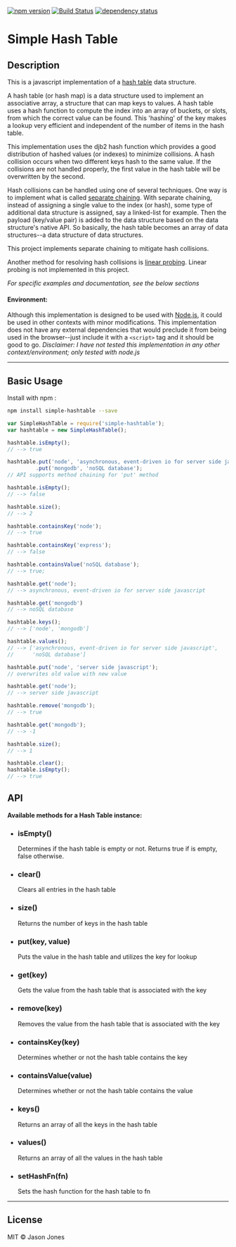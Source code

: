 [![npm version][npm-image]][npm-url] [![Build Status][travis-image]][travis-url] [![dependency status][dm-image]][dm-url]

# Simple Hash Table

## Description

This is a javascript implementation of a [hash
table](http://en.wikipedia.org/wiki/Hash_Table) data structure.

A hash table (or hash map) is a data structure used to implement
an associative array, a structure that can map keys to values.
A hash table uses a hash function to compute the index into an array
of buckets, or slots, from which the correct value can be found.
This 'hashing' of the key makes a lookup very efficient and independent
of the number of items in the hash table.

This implementation uses the djb2 hash function which provides a
good distribution of hashed values (or indexes) to minimize collisions.
A hash collision occurs when two different keys hash to the same value.
If the collisions are not handled properly, the first value in the hash
table will be overwritten by the second.

Hash collisions can be handled using one of several techniques.  One way is to
implement what is called
[separate chaining](http://en.wikipedia.org/wiki/Hash_table#Separate_chaining).
With separate chaining, instead of assigning a single value to the index
(or hash), some type of additional data structure is assigned, say a linked-list
for example.  Then the payload (key/value pair) is added to the data structure
based on the data structure's native API.  So basically, the hash table becomes
an array of data structures--a data structure of data structures.

This project implements separate chaining to mitigate hash collisions.

Another method for resolving hash collisions is
[linear probing](http://en.wikipedia.org/wiki/Linear_probing).  Linear probing
is not implemented in this project.

*For specific examples and documentation, see the below sections*

#### Environment:

Although this implementation is designed to be used with
[Node.js](http://www.nodejs.org), it could be used in other contexts with minor
modifications.  This implementation does not have any external dependencies
that would preclude it from being used in the browser--just include it with a
`<script>` tag and it should be good to go.  _Disclaimer: I have not tested
this implementation in any other context/environment; only tested with node.js_

----

## Basic Usage

Install with npm :

```bash
npm install simple-hashtable --save
```

```javascript
var SimpleHashTable = require('simple-hashtable');
var hashtable = new SimpleHashTable();

hashtable.isEmpty();
// --> true

hashtable.put('node', 'asynchronous, event-driven io for server side javascript')
         .put('mongodb', 'noSQL database');
// API supports method chaining for 'put' method

hashtable.isEmpty();
// --> false

hashtable.size();
// --> 2

hashtable.containsKey('node');
// --> true

hashtable.containsKey('express');
// --> false

hashtable.containsValue('noSQL database');
// --> true;

hashtable.get('node');
// --> asynchronous, event-driven io for server side javascript

hashtable.get('mongodb')
// --> noSQL database

hashtable.keys();
// --> ['node', 'mongodb']

hashtable.values();
// --> ['asynchronous, event-driven io for server side javascript',
//      'noSQL database']

hashtable.put('node', 'server side javascript');
// overwrites old value with new value

hashtable.get('node');
// --> server side javascript

hashtable.remove('mongodb');
// --> true

hashtable.get('mongodb');
// --> -1

hashtable.size();
// --> 1

hashtable.clear();
hashtable.isEmpty();
// --> true

```
## API
**Available methods for a Hash Table instance:**

* ### isEmpty()
    Determines if the hash table is empty or not. Returns true if is empty, false
    otherwise.

* ### clear()
    Clears all entries in the hash table

* ### size()
    Returns the number of keys in the hash table

* ### put(key, value)
    Puts the value in the hash table and utilizes the key for lookup

* ### get(key)
    Gets the value from the hash table that is associated with the key

* ### remove(key)
    Removes the value from the hash table that is associated with the key

* ### containsKey(key)
    Determines whether or not the hash table contains the key

* ### containsValue(value)
    Determines whether or not the hash table contains the value

* ### keys()
    Returns an array of all the keys in the hash table

* ### values()
    Returns an array of all the values in the hash table

* ### setHashFn(fn)
    Sets the hash function for the hash table to fn

----
## License
MIT &copy; Jason Jones

[npm-image]:https://badge.fury.io/js/simple-hashtable.svg
[npm-url]:http://npmjs.org/package/simple-hashtable
[travis-image]:https://travis-ci.org/jasonsjones/simple-hashtable.svg
[travis-url]:https://travis-ci.org/jasonsjones/simple-hashtable
[dm-image]:https://david-dm.org/jasonsjones/simple-hashtable.svg
[dm-url]:https://david-dm.org/jasonsjones/simple-hashtable
